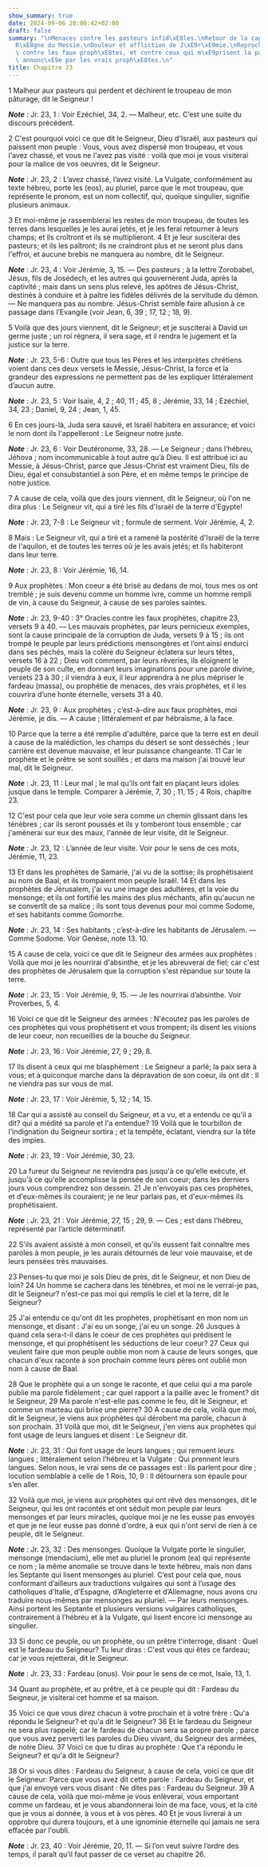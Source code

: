 ```yaml
---
show_summary: true
date: 2024-09-06 20:00:42+02:00
draft: false
summary: "\nMenaces contre les pasteurs infid\xE8les.\nRetour de la captivit\xE9.\n\
  R\xE8gne du Messie.\nDouleur et affliction de J\xE9r\xE9mie.\nReproches et menaces\
  \ contre les faux proph\xE8tes, et contre ceux qui m\xE9prisent la parole de Dieu\
  \ annonc\xE9e par les vrais proph\xE8tes.\n"
title: Chapitre 23
---
```





1 Malheur aux pasteurs qui perdent et déchirent le troupeau de mon pâturage, dit le Seigneur !

***Note*** :  Jr. 23, 1 : Voir Ezéchiel, 34, 2. ― Malheur, etc. C’est une suite du discours précédent.

2 C'est pourquoi voici ce que dit le Seigneur, Dieu d'Israël, aux pasteurs qui paissent mon peuple : Vous, vous avez dispersé mon troupeau, et vous l'avez chassé, et vous ne l'avez pas visité : voilà que moi je vous visiterai pour la malice de vos oeuvres, dit le Seigneur.

***Note*** :  Jr. 23, 2 : L’avez chassé, l’avez visité. La Vulgate, conformément au texte hébreu, porte les (eos), au pluriel, parce que le mot troupeau, que représente le pronom, est un nom collectif, qui, quoique singulier, signifie plusieurs animaux.


3 Et moi-même je rassemblerai les restes de mon troupeau, de toutes les terres dans lesquelles je les aurai jetés, et je les ferai retourner à leurs champs; et ils croîtront et ils se multiplieront. 4 Et je leur susciterai des pasteurs; et ils les paîtront; ils ne craindront plus et ne seront plus dans l'effroi, et aucune brebis ne manquera au nombre, dit le Seigneur.

***Note*** :  Jr. 23, 4 : Voir Jérémie, 3, 15. ― Des pasteurs ; à la lettre Zorobabel, Jésus, fils de Josédech, et les autres qui gouvernèrent Juda, après la captivité ; mais dans un sens plus relevé, les apôtres de Jésus-Christ, destinés à conduire et à paître les fidèles délivrés de la servitude du démon. ― Ne manquera pas au nombre. Jésus-Christ semble faire allusion à ce passage dans l’Evangile (voir Jean, 6, 39 ; 17, 12 ; 18, 9).


5 Voilà que des jours viennent, dit le Seigneur; et je susciterai à David un germe juste ; un roi régnera, il sera sage, et il rendra le jugement et la justice sur la terre.

***Note*** :  Jr. 23, 5-6 : Outre que tous les Pères et les interprètes chrétiens voient dans ces deux versets le Messie, Jésus-Christ, la force et la grandeur des expressions ne permettent pas de les expliquer littéralement d’aucun autre.

***Note*** :  Jr. 23, 5 : Voir Isaïe, 4, 2 ; 40, 11 ; 45, 8 ; Jérémie, 33, 14 ; Ezéchiel, 34, 23 ; Daniel, 9, 24 ; Jean, 1, 45.

6 En ces jours-là, Juda sera sauvé, et Israël habitera en assurance; et voici le nom dont ils l'appelleront : Le Seigneur notre juste.

***Note*** :  Jr. 23, 6 : Voir Deutéronome, 33, 28. ― Le Seigneur ; dans l’hébreu, Jéhova ; nom incommunicable à tout autre qu’à Dieu. Il est attribué ici au Messie, à Jésus-Christ, parce que Jésus-Christ est vraiment Dieu, fils de Dieu, égal et consubstantiel à son Père, et en même temps le principe de notre justice.

7 A cause de cela, voilà que des jours viennent, dit le Seigneur, où l'on ne dira plus : Le Seigneur vit, qui a tiré les fils d'Israël de la terre d'Egypte!

***Note*** :  Jr. 23, 7-8 : Le Seigneur vit ; formule de serment. Voir Jérémie, 4, 2.

8 Mais : Le Seigneur vit, qui a tiré et a ramené la postérité d'Israël de la terre de l'aquilon, et de toutes les terres où je les avais jetés; et ils habiteront dans leur terre.

***Note*** :  Jr. 23, 8 : Voir Jérémie, 16, 14.


9 Aux prophètes : Mon coeur a été brisé au dedans de moi, tous mes os ont tremblé ; je suis devenu comme un homme ivre, comme un homme rempli de vin, à cause du Seigneur, à cause de ses paroles saintes.

***Note*** :  Jr. 23, 9-40 : 3° Oracles contre les faux prophètes, chapitre 23, versets 9 à 40. ― Les mauvais prophètes, par leurs pernicieux exemples, sont la cause principale de la corruption de Juda, versets 9 à 15 ; ils ont trompé le peuple par leurs prédictions mensongères et l’ont ainsi endurci dans ses péchés, mais la colère du Seigneur éclatera sur leurs têtes, versets 16 à 22 ; Dieu voit comment, par leurs rêveries, ils éloignent le peuple de son culte, en donnant leurs imaginations pour une parole divine, versets 23 à 30 ; il viendra à eux, il leur apprendra à ne plus mépriser le fardeau (massa), ou prophétie de menaces, des vrais prophètes, et il les couvrira d’une honte éternelle, versets 31 à 40.

***Note*** :  Jr. 23, 9 : Aux prophètes ; c’est-à-dire aux faux prophètes, moi Jérémie, je dis. ― A cause ; littéralement et par hébraïsme, à la face.


10 Parce que la terre a été remplie d'adultère, parce que la terre est en deuil à cause de la malédiction, les champs du désert se sont desséchés ; leur carrière est devenue mauvaise, et leur puissance changeante. 11 Car le prophète et le prêtre se sont souillés ; et dans ma maison j'ai trouvé leur mal, dit le Seigneur.

***Note*** :  Jr. 23, 11 : Leur mal ; le mal qu’ils ont fait en plaçant leurs idoles jusque dans le temple. Comparer à Jérémie, 7, 30 ; 11, 15 ; 4 Rois, chapitre 23.


12 C'est pour cela que leur voie sera comme un chemin glissant dans les ténèbres ; car ils seront poussés et ils y tomberont tous ensemble ; car j'amènerai sur eux des maux, l'année de leur visite, dit le Seigneur.

***Note*** :  Jr. 23, 12 : L’année de leur visite. Voir pour le sens de ces mots, Jérémie, 11, 23.


13 Et dans les prophètes de Samarie, j'ai vu de la sottise; ils prophétisaient au nom de Baal, et ils trompaient mon peuple Israël. 14 Et dans les prophètes de Jérusalem, j'ai vu une image des adultères, et la voie du mensonge; et ils ont fortifié les mains des plus méchants, afin qu'aucun ne se convertît de sa malice ; ils sont tous devenus pour moi comme Sodome, et ses habitants comme Gomorrhe.

***Note*** :  Jr. 23, 14 : Ses habitants ; c’est-à-dire les habitants de Jérusalem. ― Comme Sodome. Voir Genèse, note 13. 10.

15 A cause de cela, voici ce que dit le Seigneur des armées aux prophètes : Voilà que moi je les nourrirai d'absinthe, et je les abreuverai de fiel; car c'est des prophètes de Jérusalem que la corruption s'est répandue sur toute la terre.

***Note*** :  Jr. 23, 15 : Voir Jérémie, 9, 15. ― Je les nourrirai d’absinthe. Voir Proverbes, 5, 4.


16 Voici ce que dit le Seigneur des armées : N'écoutez pas les paroles de ces prophètes qui vous prophétisent et vous trompent; ils disent les visions de leur coeur, non recueillies de la bouche du Seigneur.

***Note*** :  Jr. 23, 16 : Voir Jérémie, 27, 9 ; 29, 8.

17 Ils disent à ceux qui me blasphèment : Le Seigneur a parlé; la paix sera à vous; et à quiconque marche dans la dépravation de son coeur, ils ont dit : Il ne viendra pas sur vous de mal.

***Note*** :  Jr. 23, 17 : Voir Jérémie, 5, 12 ; 14, 15.


18 Car qui a assisté au conseil du Seigneur, et a vu, et a entendu ce qu'il a dit? qui a médité sa parole et l'a entendue? 19 Voilà que le tourbillon de l'indignation du Seigneur sortira ; et la tempête, éclatant, viendra sur la tête des impies.

***Note*** :  Jr. 23, 19 : Voir Jérémie, 30, 23.

20 La fureur du Seigneur ne reviendra pas jusqu'à ce qu'elle exécute, et jusqu'à ce qu'elle accomplisse la pensée de son coeur; dans les derniers jours vous comprendrez son dessein. 21 Je n'envoyais pas ces prophètes, et d'eux-mêmes ils couraient; je ne leur parlais pas, et d'eux-mêmes ils prophétisaient.

***Note*** :  Jr. 23, 21 : Voir Jérémie, 27, 15 ; 29, 9. ― Ces ; est dans l’hébreu, représenté par l’article déterminatif.

22 S'ils avaient assisté à mon conseil, et qu'ils eussent fait connaître mes paroles à mon peuple, je les aurais détournés de leur voie mauvaise, et de leurs pensées très mauvaises.


23 Penses-tu que moi je sois Dieu de près, dit le Seigneur, et non Dieu de loin? 24 Un homme se cachera dans les ténèbres, et moi ne le verrai-je pas, dit le Seigneur? n'est-ce pas moi qui remplis le ciel et la terre, dit le Seigneur?


25 J'ai entendu ce qu'ont dit les prophètes, prophétisant en mon nom un mensonge, et disant : J'ai eu un songe, j'ai eu un songe. 26 Jusques à quand cela sera-t-il dans le coeur de ces prophètes qui prédisent le mensonge, et qui prophétisent les séductions de leur coeur? 27 Ceux qui veulent faire que mon peuple oublie mon nom à cause de leurs songes, que chacun d'eux raconte à son prochain comme leurs pères ont oublié mon nom à cause de Baal.


28 Que le prophète qui a un songe le raconte, et que celui qui a ma parole publie ma parole fidèlement ; car quel rapport a la paille avec le froment? dit le Seigneur, 29 Ma parole n'est-elle pas comme le feu, dit le Seigneur, et comme un marteau qui brise une pierre? 30 A cause de cela, voilà que moi, dit le Seigneur, je viens aux prophètes qui dérobent ma parole, chacun à son prochain. 31 Voilà que moi, dit le Seigneur, j'en viens aux prophètes qui font usage de leurs langues et disent : Le Seigneur dit.

***Note*** :  Jr. 23, 31 : Qui font usage de leurs langues ; qui remuent leurs langues ; littéralement selon l’hébreu et la Vulgate : Qui prennent leurs langues. Selon nous, le vrai sens de ce passages est : Ils parlent pour dire ; locution semblable à celle de 1 Rois, 10, 9 : Il détournera son épaule pour s’en aller.

32 Voilà que moi, je viens aux prophètes qui ont rêvé des mensonges, dit le Seigneur, qui les ont racontés et ont séduit mon peuple par leurs mensonges et par leurs miracles, quoique moi je ne les eusse pas envoyés et que je ne leur eusse pas donné d'ordre, à eux qui n'ont servi de rien à ce peuple, dit le Seigneur.

***Note*** :  Jr. 23, 32 : Des mensonges. Quoique la Vulgate porte le singulier, mensonge (mendacium), elle met au pluriel le pronom (ea) qui représente ce nom ; la même anomalie se trouve dans le texte hébreu, mais non dans les Septante qui lisent mensonges au pluriel. C’est pour cela que, nous conformant d’ailleurs aux traductions vulgaires qui sont à l’usage des catholiques d’Italie, d’Espagne, d’Angleterre et d’Allemagne, nous avons cru traduire nous-mêmes par mensonges au pluriel. ― Par leurs mensonges. Ainsi portent les Septante et plusieurs versions vulgaires catholiques, contrairement à l’hébreu et à la Vulgate, qui lisent encore ici mensonge au singulier.


33 Si donc ce peuple, ou un prophète, ou un prêtre t'interroge, disant : Quel est le fardeau du Seigneur? Tu leur diras : C'est vous qui êtes ce fardeau; car je vous rejetterai, dit le Seigneur.

***Note*** :  Jr. 23, 33 : Fardeau (onus). Voir pour le sens de ce mot, Isaïe, 13, 1.

34 Quant au prophète, et au prêtre, et à ce peuple qui dit : Fardeau du Seigneur, je visiterai cet homme et sa maison.


35 Voici ce que vous direz chacun à votre prochain et à votre frère : Qu'a répondu le Seigneur? et qu'a dit le Seigneur? 36 Et le fardeau du Seigneur ne sera plus rappelé; car le fardeau de chacun sera sa propre parole ; parce que vous avez perverti les paroles du Dieu vivant, du Seigneur des armées, de notre Dieu. 37 Voici ce que tu diras au prophète : Que t'a répondu le Seigneur? et qu'a dit le Seigneur?


38 Or si vous dites : Fardeau du Seigneur, à cause de cela, voici ce que dit le Seigneur: Parce que vous avez dit cette parole : Fardeau du Seigneur, et que j'ai envoyé vers vous disant : Ne dites pas : Fardeau du Seigneur. 39 A cause de cela, voilà que moi-même je vous enlèverai, vous emportant comme un fardeau, et je vous abandonnerai loin de ma face, vous, et la cité que je vous ai donnée, à vous et à vos pères. 40 Et je vous livrerai à un opprobre qui durera toujours, et à une ignominie éternelle qui jamais ne sera effacée par l'oubli.

***Note*** :  Jr. 23, 40 : Voir Jérémie, 20, 11. ― Si l’on veut suivre l’ordre des temps, il paraît qu’il faut passer de ce verset au chapitre 26.

